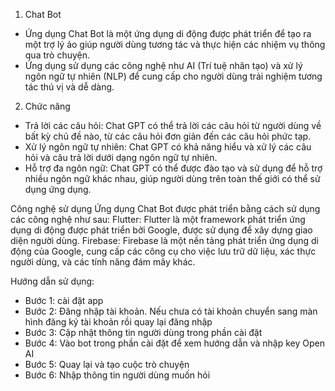 1. Chat Bot
- Ứng dụng Chat Bot là một ứng dụng di động được phát triển để tạo ra một trợ lý ảo giúp người dùng tương tác và thực hiện các nhiệm vụ thông qua trò chuyện. 
- Ứng dụng sử dụng các công nghệ như AI (Trí tuệ nhân tạo) và xử lý ngôn ngữ tự nhiên (NLP) để cung cấp cho người dùng trải nghiệm tương tác thú vị và dễ dàng.

2. Chức năng
- Trả lời các câu hỏi: Chat GPT có thể trả lời các câu hỏi từ người dùng về bất kỳ chủ đề nào, từ các câu hỏi đơn giản đến các câu hỏi phức tạp.
- Xử lý ngôn ngữ tự nhiên: Chat GPT có khả năng hiểu và xử lý các câu hỏi và câu trả lời dưới dạng ngôn ngữ tự nhiên.
- Hỗ trợ đa ngôn ngữ: Chat GPT có thể được đào tạo và sử dụng để hỗ trợ nhiều ngôn ngữ khác nhau, giúp người dùng trên toàn thế giới có thể sử dụng ứng dụng.

Công nghệ sử dụng
Ứng dụng Chat Bot được phát triển bằng cách sử dụng các công nghệ như sau:
Flutter: Flutter là một framework phát triển ứng dụng di động được phát triển bởi Google, được sử dụng để xây dựng giao diện người dùng.
Firebase: Firebase là một nền tảng phát triển ứng dụng di động của Google, cung cấp các công cụ cho việc lưu trữ dữ liệu, xác thực người dùng, và các tính năng đám mây khác.

Hướng dẫn sử dụng:
- Bước 1: cài đặt app
- Bước 2: Đăng nhập tài khoản.
          Nếu chưa có tài khoản chuyển sang màn hình đăng ký tài khoản rồi quay lại đăng nhập 
- Bước 3: Cập nhật thông tin người dùng trong phần cài đặt
- Bước 4: Vào bot trong phần cài đặt để xem hướng dẫn và nhập key Open AI
- Bước 5: Quay lại và tạo cuộc trò chuyện
- Bước 6: Nhập thông tin người dùng muốn hỏi
